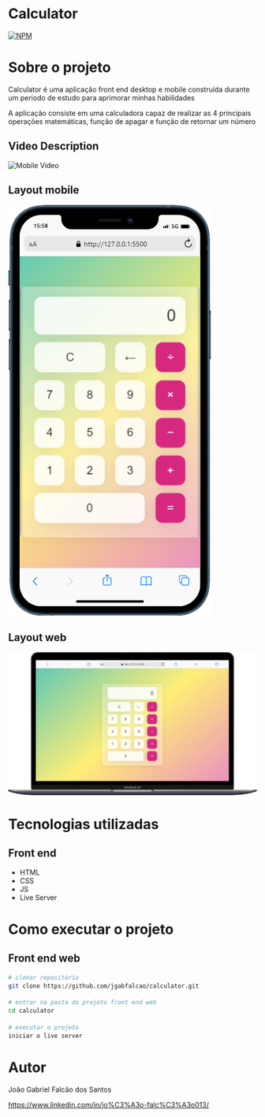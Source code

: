 # Calculator 
[![NPM](https://img.shields.io/npm/l/react)](https://github.com/jgabfalcao/calculator/blob/main/LICENSE) 

# Sobre o projeto

Calculator é uma aplicação front end desktop e mobile construída durante um periodo de estudo para aprimorar minhas habilidades

A aplicação consiste em uma calculadora capaz de realizar as 4 principais operações matemáticas, função de apagar e função de retornar um número 

## Video Description

![Mobile Video](https://github.com/jgabfalcao/calculator/blob/main/assets/mobile-video.gif)

## Layout mobile
![Mobile 1](https://github.com/jgabfalcao/calculator/blob/main/assets/mobile.png)

## Layout web
![Web 1](https://github.com/jgabfalcao/calculator/blob/main/assets/desktop.png)

# Tecnologias utilizadas
## Front end
- HTML
- CSS 
- JS
- Live Server

# Como executar o projeto
## Front end web

```bash
# clonar repositório
git clone https://github.com/jgabfalcao/calculator.git

# entrar na pasta do projeto front end web
cd calculator

# executar o projeto
iniciar o live server
```
# Autor

João Gabriel Falcão dos Santos 

https://www.linkedin.com/in/jo%C3%A3o-falc%C3%A3o013/
